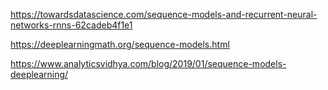 



















https://towardsdatascience.com/sequence-models-and-recurrent-neural-networks-rnns-62cadeb4f1e1

https://deeplearningmath.org/sequence-models.html

https://www.analyticsvidhya.com/blog/2019/01/sequence-models-deeplearning/